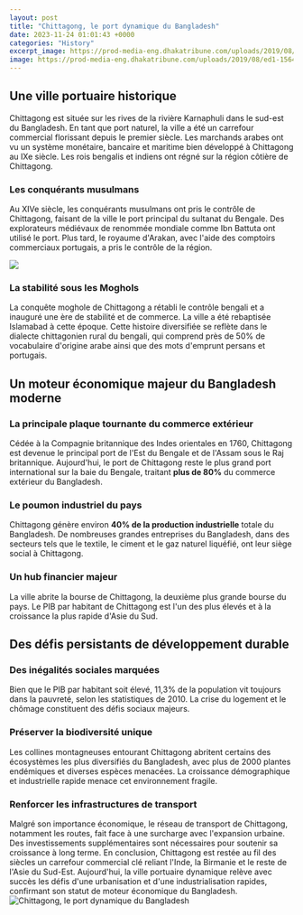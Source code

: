 ```yaml
---
layout: post
title: "Chittagong, le port dynamique du Bangladesh"
date: 2023-11-24 01:01:43 +0000
categories: "History"
excerpt_image: https://prod-media-eng.dhakatribune.com/uploads/2019/08/ed1-1564839931698.jpg
image: https://prod-media-eng.dhakatribune.com/uploads/2019/08/ed1-1564839931698.jpg
---
```


## Une ville portuaire historique
Chittagong est située sur les rives de la rivière Karnaphuli dans le sud-est du Bangladesh. En tant que port naturel, la ville a été un carrefour commercial florissant depuis le premier siècle. Les marchands arabes ont vu un système monétaire, bancaire et maritime bien développé à Chittagong au IXe siècle. Les rois bengalis et indiens ont régné sur la région côtière de Chittagong.
### Les conquérants musulmans 
Au XIVe siècle, les conquérants musulmans ont pris le contrôle de Chittagong, faisant de la ville le port principal du sultanat du Bengale. Des explorateurs médiévaux de renommée mondiale comme Ibn Battuta ont utilisé le port. Plus tard, le royaume d'Arakan, avec l'aide des comptoirs commerciaux portugais, a pris le contrôle de la région.

![](https://prod-media-eng.dhakatribune.com/uploads/2021/01/chittagong-20-port-1611776895221.jpg)
### La stabilité sous les Moghols
La conquête moghole de Chittagong a rétabli le contrôle bengali et a inauguré une ère de stabilité et de commerce. La ville a été rebaptisée Islamabad à cette époque. Cette histoire diversifiée se reflète dans le dialecte chittagonien rural du bengali, qui comprend près de 50% de vocabulaire d'origine arabe ainsi que des mots d'emprunt persans et portugais.
## Un moteur économique majeur du Bangladesh moderne
### La principale plaque tournante du commerce extérieur
Cédée à la Compagnie britannique des Indes orientales en 1760, Chittagong est devenue le principal port de l'Est du Bengale et de l'Assam sous le Raj britannique. Aujourd'hui, le port de Chittagong reste le plus grand port international sur la baie du Bengale, traitant **plus de 80%** du commerce extérieur du Bangladesh.
### Le poumon industriel du pays
Chittagong génère environ **40% de la production industrielle** totale du Bangladesh. De nombreuses grandes entreprises du Bangladesh, dans des secteurs tels que le textile, le ciment et le gaz naturel liquéfié, ont leur siège social à Chittagong.
### Un hub financier majeur
La ville abrite la bourse de Chittagong, la deuxième plus grande bourse du pays. Le PIB par habitant de Chittagong est l'un des plus élevés et à la croissance la plus rapide d'Asie du Sud.
## Des défis persistants de développement durable
### Des inégalités sociales marquées
Bien que le PIB par habitant soit élevé, 11,3% de la population vit toujours dans la pauvreté, selon les statistiques de 2010. La crise du logement et le chômage constituent des défis sociaux majeurs. 
### Préserver la biodiversité unique
Les collines montagneuses entourant Chittagong abritent certains des écosystèmes les plus diversifiés du Bangladesh, avec plus de 2000 plantes endémiques et diverses espèces menacées. La croissance démographique et industrielle rapide menace cet environnement fragile.
### Renforcer les infrastructures de transport
Malgré son importance économique, le réseau de transport de Chittagong, notamment les routes, fait face à une surcharge avec l'expansion urbaine. Des investissements supplémentaires sont nécessaires pour soutenir sa croissance à long terme.
En conclusion, Chittagong est restée au fil des siècles un carrefour commercial clé reliant l'Inde, la Birmanie et le reste de l'Asie du Sud-Est. Aujourd'hui, la ville portuaire dynamique relève avec succès les défis d'une urbanisation et d'une industrialisation rapides, confirmant son statut de moteur économique du Bangladesh.
![Chittagong, le port dynamique du Bangladesh](https://prod-media-eng.dhakatribune.com/uploads/2019/08/ed1-1564839931698.jpg)